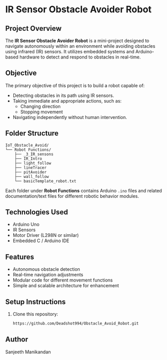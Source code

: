# IR Sensor Obstacle Avoider Robot

## Project Overview

The **IR Sensor Obstacle Avoider Robot** is a mini-project designed to navigate autonomously within an environment while avoiding obstacles using infrared (IR) sensors. It utilizes embedded systems and Arduino-based hardware to detect and respond to obstacles in real-time.

## Objective

The primary objective of this project is to build a robot capable of:

- Detecting obstacles in its path using IR sensors.
- Taking immediate and appropriate actions, such as:
  - Changing direction
  - Stopping movement
- Navigating independently without human intervention.

## Folder Structure
```
IoT_Obstacle_Avoid/
└── Robot Functions/
    ├── _3_IR_sensons
    ├── IR_Intro
    ├── light_follow
    ├── lineTracer
    ├── pitAvoider
    ├── wall_follow
    └── basicTemplate_robot.txt
```

Each folder under **Robot Functions** contains Arduino `.ino` files and related documentation/text files for different robotic behavior modules.

## Technologies Used

- Arduino Uno
- IR Sensors
- Motor Driver (L298N or similar)
- Embedded C / Arduino IDE

## Features

- Autonomous obstacle detection
- Real-time navigation adjustments
- Modular code for different movement functions
- Simple and scalable architecture for enhancement

## Setup Instructions

1. Clone this repository:
   ```bash
   https://github.com/Deadshot994/Obstacle_Avoid_Robot.git

## Author
Sanjeeth Manikandan
